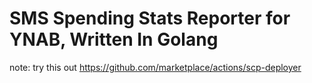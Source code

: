 # SMS Spending Stats Reporter for YNAB, Written In Golang

note: try this out https://github.com/marketplace/actions/scp-deployer
